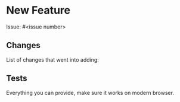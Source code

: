 # New Feature
Issue: #&lt;issue number&gt;
<!--Note: if this doesn't have an issue, it may not be pulled, becuase it's important to discuss features-->

## Changes
List of changes that went into adding:

## Tests
Everything you can provide, make sure it works on modern browser.
<!--Provide stuff like screenshots-->